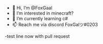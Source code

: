 - 👋 Hi, I’m @FoxGaal
- 👀 I’m interested in minecraft?
- 🌱 I’m currently learning c#
- 📫 Reach me via discord FoxGalツ#0203

-test line now with pull request 
